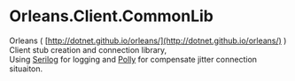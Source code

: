 # Orleans.Client.CommonLib

Orleans ( [http://dotnet.github.io/orleans/](http://dotnet.github.io/orleans/) ) Client stub creation and connection library,  
Using [Serilog](http://serilog.net/) for logging and [Polly](http://http://www.thepollyproject.org/) for compensate jitter connection situaiton.